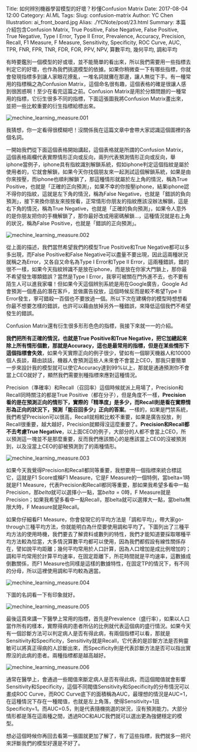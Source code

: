 Title: 如何辨別機器學習模型的好壞？秒懂Confusion Matrix
Date: 2017-08-04 12:00
Category: AI.ML
Tags: 
Slug: confusion-matrix
Author: YC Chen
Illustration: ai_front_board.jpg
Alias: ./YCNote/post/23.html
Summary: 本篇介紹包含Confusion Matrix, True Positive, False Negative, False Positive, True Negative, Type I Error, Type II Error, Prevalence, Accuracy, Precision, Recall, F1 Measure, F Measure, Sensitivity, Specificity, ROC Curve, AUC, TPR, FNR, FPR, TNR, FDR, FOR, PPV, NPV, 算數平均, 幾何平均, 調和平均


有時要鑑別一個模型的好或壞，並不能簡單的看出來，所以我們需要用一些指標去判定它的好壞，也作為我們挑選模型的依據。如果你稍微查一下有哪些指標，你就會發現指標多到讓人家眼花撩亂，一堆名詞就攤在那邊，讓人無從下手。有一種常用的指標稱之為Confusion Matrix，這個命名很有趣，這個表格的確是很讓人感到很困惑啊！至少在看完這篇之前。Confusion Matrix是用於分類問題的一種常用的指標，它衍生很多不同的指標，下面這張圖我將Confusion Matrix畫出來，並把一些比較重要的衍生指標給標出來。

![mechine_learning_measure.001](http://www.ycc.idv.tw/media/mechine_learning_measure/mechine_learning_measure.001.jpeg)

我猜想，你一定看得很模糊吧！沒關係我在這篇文章中會帶大家認識這個圖裡的各個名詞。

一開始我們從下面這個表格開始講起，這個表格就是所謂的Confusion Matrix，這個表格兩欄代表實際情形正向或反向，兩列代表預測情形正向或反向，舉iphone當例子，iphone具有指紋識別解鎖系統，假如iphone判定這個指紋是屬於使用者的，它就會解鎖，如果今天你找個朋友來一起測試這個解鎖系統，如果是由你來按壓，而iphone也順利解鎖了，那這種情形就屬於左上角的情況，稱為True Positive，也就是「正確的正向預測」，如果不幸的你按壓iphone，結果iphone認不得你的指紋，這就是左下角的情況，稱為False Negative，也就是「錯誤的負向預測」，接下來換你朋友來按按看，正常情形你朋友的指紋應該沒辦法解鎖，這是右下角的情況，稱為True Negative，也就是「正確的負向預測」，如果令人意外的是你朋友把你的手機解鎖了，那你最好改成用密碼解鎖...，這種情況就是右上角的狀況，稱為False Positive，也就是「錯誤的正向預測」。

![mechine_learning_measure.002](http://www.ycc.idv.tw/media/mechine_learning_measure/mechine_learning_measure.002.jpeg)

從上面的描述，我們當然希望我們的模型True Positive和True Negative都可以多多出現，而False Positive和False Negative可以盡量不要出現，因此這兩種狀況就稱之為Error，又各自又命名為Type I Error和Type II Error，這兩種錯誤，錯的很不一樣，如果今天指紋辨識不是放在iphone，而是放在你家大門鎖上，那你最不希望發生哪類錯誤？當然是Type I Error，我寧可被關在門外進不去，也不要有陌生人可以進我家囉！但如果今天這個辨別系統是用在Google廣告，Google Ad會預測一個產品的潛在客戶，並做廣告投放，這個時候反而是較不希望Type II Error發生，寧可錯殺一百個也不要放過一個。所以下次在建構你的模型時想想看你最不想要怎樣的錯誤，也許可以藉由放掉另外一種錯誤，來降低這個我們不希望發生的錯誤。

Confusion Matrix還有衍生很多形形色色的指標，我接下來就一一的介紹。

**我們把所有正確的情況，也就是True Positive和True Negative，把它加總起來除上所有情形個數，那就是Accuracy，這也是最常用的指標，但是在某些情形下這個指標會失效**，如果今天實際正向的例子很少，譬如有一個聊天機器人和10000個人長談，藉由談話，機器人會預測這些人未來會不會當上CEO，那我只要簡單一步來設計我的模型就可以使它Accuracy達到99%以上，那就是通通預測你不會當上CEO就好了，顯然我們需要別種指標來應對這種情況。

Precision（準確率）和Recall（召回率）這個時候就派上用場了，Precision和Recall同時關注的都是True Positive（都在分子），但是角度不一樣，**Precision看的是在預測正向的情形下，實際的「精準度」是多少，而Recall則是看在實際情形為正向的狀況下，預測「能召回多少」正向的答案**。一樣的，如果是門禁系統，我們希望Precision可以很高，Recall就相較比較不重要，如果是廣告投放，則Recall很重要，越大越好，Precision就顯得沒這麼重要了。**Precision和Recall都不去考慮True Negative**，以上面CEO的例子，大部分的人都不會當上CEO，所以預測這一塊並不是那麼重要，反而我們應該關心的是應該當上CEO的沒被預測到，以及沒當上CEO的卻被預測到了的兩種情形。

![mechine_learning_measure.003](http://www.ycc.idv.tw/media/mechine_learning_measure/mechine_learning_measure.003.jpeg)

如果今天我覺得Precision和Recall都同等重要，我想要用一個指標來統合標誌它，這就是F1 Score或稱F1 Measure，它是F Measure的一個特例，當belta=1時就是F1 Measure，代表Precision和Recall都同等重要，那如果我希望多看中一點Precision，那$belta$就可以選擇小一點，當$belta=0$時，F Measure就是Precision；如果我希望多看中一點Recall，那belta就可以選擇大一點，當belta無限大時，F Measure就是Recall。

如果你仔細看F1 Measure，你會發現它的平均方法是「調和平均」，帶大家go-through三種平均方法，你就能明白為什麼要使用調和平均了。下圖列出了三種平均方法的使用時機，我們要去了解資料或數列的特性，我們才能知道要採取哪種平均方法較為恰當，大多情況算數平均都可以使用，因為我們都假設有線性關係存在，譬如說平均距離；幾何平均常用於人口計算，因為人口增加是成比例增加的；調和平均常用於計算平均速率，在固定距離下，所花時間就是平均速率，這數據成倒數關係，而F1 Measure也同樣是這樣的數據特性，在固定TP的情況下，有不同的分母，所以這裡使用調和平均較為適當。

![mechine_learning_measure.004](http://www.ycc.idv.tw/media/mechine_learning_measure/mechine_learning_measure.004.jpeg)

下圖的名詞看一下有印象就好。

![mechine_learning_measure.005](http://www.ycc.idv.tw/media/mechine_learning_measure/mechine_learning_measure.005.jpeg)

最後這頁來講一下醫學上常用的指標，首先是Prevalence（盛行率），如果以人口當作所有的樣本，實際得病的患者所佔的比例就代表這個病的盛行情況。如果今天有一個診斷方法可以判定病人是否有得此病，有兩個指標可以看，那就是Sensitivity和Specificity，Sensitivity就是Recall，它代表的是診斷方法是否夠靈敏可以將真正得病的人診斷出來，而Specificity則是代表診斷方法是否可以指出實際沒的此病的患者。兩種指標都是越高越好。

![mechine_learning_measure.006](http://www.ycc.idv.tw/media/mechine_learning_measure/mechine_learning_measure.006.jpeg)

通常在醫學上，會通過一些閥值來斷定病人是否有得此病，而這個閥值就會影響Sensitivity和Specificity，這個不同閥值Sensitivity和Specificity的分布情況可以畫成ROC Curve，而ROC Curve底下的面積稱為AUC，最理想的情況是AUC=1，在這種情況下存在一種閥值，也就是左上角落，使得Sensitivity=1且Specificity=1。而AUC=0.5，則是代表隨機挑選的狀況，沒有預測能力。大部分情形都是落在這兩種之間，透過ROC和AUC我們就可以選出更為強健穩定的模型。

想必這個時候你再回去看第一張圖就更加了解了，有了這些指標，我們就多一把尺來評斷我們的模型好還是不好了。